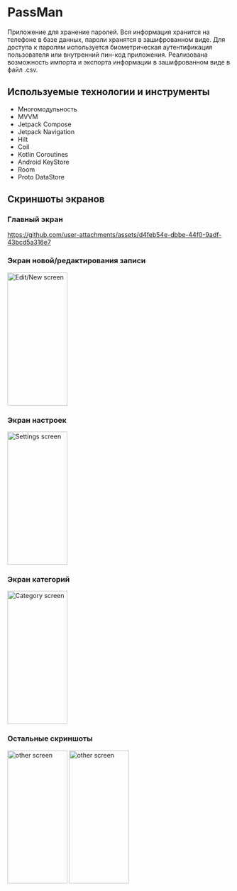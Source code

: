# PassMan
Приложение для хранение паролей. Вся информация хранится на телефоне в базе данных, пароли хранятся в зашифрованном виде. Для доступа к паролям используется биометрическая аутентификация пользователя или внутренний пин-код приложения.
Реализована возможность импорта и экспорта информации в зашифрованном виде в файл .csv. 

## Используемые технологии и инструменты
- Многомодульность
- MVVM
- Jetpack Compose
- Jetpack Navigation
- Hilt
- Coil
- Kotlin Coroutines
- Android KeyStore
- Room
- Proto DataStore

## Скриншоты экранов

### Главный экран
https://github.com/user-attachments/assets/d4feb54e-dbbe-44f0-9adf-43bcd5a316e7

### Экран новой/редактирования записи
<img src="https://github.com/besmax/PassMan/assets/88286767/fc3a4f9e-2ac9-4e1b-b249-38e6d9853ef6"  width="135" height="300" alt="Edit/New screen">

### Экран настроек
<img src="https://github.com/user-attachments/assets/4bd6b779-2077-4cd5-a749-d3e3bbc2757c"  width="135" height="300" alt="Settings screen">

### Экран категорий
<img src="https://github.com/user-attachments/assets/d966cdd6-c705-4cf1-b895-19d22dd39b1a"  width="135" height="300" alt="Category screen">

### Остальные скриншоты
<img src="https://github.com/user-attachments/assets/9154e31b-a66e-4174-af6a-9193bdbcf6f2"  width="135" height="300" alt="other screen">

<img src="https://github.com/user-attachments/assets/71d36371-58c9-46aa-8b38-ae568850d62c"  width="135" height="300" alt="other screen">
